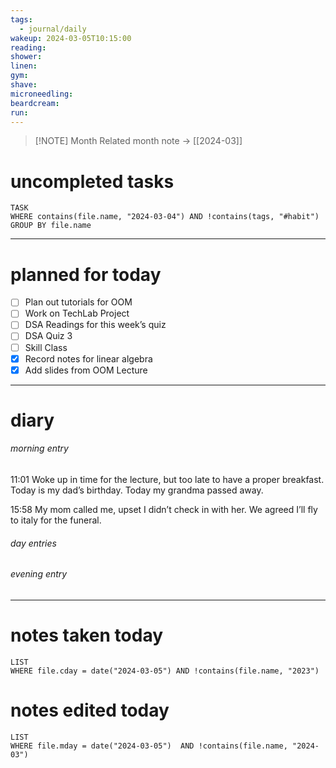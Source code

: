 ```yaml
---
tags:
  - journal/daily
wakeup: 2024-03-05T10:15:00
reading: 
shower: 
linen: 
gym: 
shave: 
microneedling: 
beardcream: 
run:
---
```


>[!NOTE] Month
>Related month note → [[2024-03]]

# uncompleted tasks
```dataview
TASK
WHERE contains(file.name, "2024-03-04") AND !contains(tags, "#habit")
GROUP BY file.name
```
- - - 

# planned for today
- [ ] Plan out tutorials for OOM 
- [ ] Work on TechLab Project
- [ ] DSA Readings for this week’s quiz
- [ ] DSA Quiz 3
- [ ] Skill Class
- [x] Record notes for linear algebra
- [x] Add slides from OOM Lecture

- - - 
# diary
###### morning entry
11:01 Woke up in time for the lecture, but too late to have a proper breakfast. Today is my dad’s birthday. Today my grandma passed away.

15:58 My mom called me, upset I didn’t check in with her. We agreed I’ll fly to italy for the funeral.

###### day entries

###### evening entry


- - -

# notes taken today
```dataview
LIST
WHERE file.cday = date("2024-03-05") AND !contains(file.name, "2023")
```

# notes edited today
```dataview
LIST
WHERE file.mday = date("2024-03-05")  AND !contains(file.name, "2024-03")
```